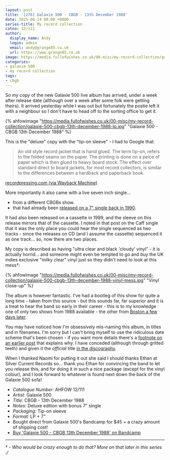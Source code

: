 ```yaml
---
layout: post
title: '[276] Galaxie 500 - CBGB - 13th December 1988'
date: 2025-08-14 00:00 +0000
series-title: My record collection 
catno: 12/111
author:
  display_name: Andy
  login: admin
  email: andy@grange85.co.uk
  url: https://www.grange85.co.uk
image: https://media.fullofwishes.co.uk/00-misc/my-record-collection/galaxie-500-cbgb-13th-december-1988-lp.jpg
categories:
- galaxie 500
- my record collection
tags:
- cbgb
---
```

So my copy of the new Galaxie 500 live album has arrived, under a week after release date (although over a week after some folk were getting theirs). It arrived yesterday while I was out but fortunately the postie left it with a neighbour so I don't have to head off to the sorting office to get it. 

{% ahfowimage "https://media.fullofwishes.co.uk/00-misc/my-record-collection/galaxie-500-cbgb-13th-december-1988-lp.jpg" "Galaxie 500 - CBGB 13th December 1988" %}

This is the "deluxe" copy with the "tip-on sleeve" - I had to Google that:

<blockquote>
An old style record jacket that is hand glued. The term tip-on, refers to the folded seams on the paper. The printing is done on a peice of paper which is then glued to heavy board stock. The effect over standard direct to board jackets, for most record collectors, is similar to the differences between a hardback and paperback book.
</blockquote>
<p class="caption"><a href="https://web.archive.org/web/20160606032229/http://www.recordpressing.com/services/packaging/vinyl/">recordpressing.com (via Wayback Machine)</a></p>

More importantly it also came with a live seven inch single...
 - from a different CBGBs show.
 - that had already been [released on a 7" single back in 1990](/2024/10/28/my-record-collection-183-galaxie-500-rain-don-t-let-our-youth-go-to-waste/).

It had also been released on a cassette in 1989, and the sleeve on this release mirrors that of the cassette. I noted in that post on the Caff single that it was the only place you could hear the single sequenced as two tracks - since the releases on CD (and I assume the cassette) sequenced it as one track... so, now there are two places.

My copy is described as having "ultra clear and black 'cloudy' vinyl" - it is actually horrid... and someone might even be tempted to go and buy the UK indies exclusive "milky clear" vinyl just so they didn't need to look at this mess&dagger;:

{% ahfowimage "https://media.fullofwishes.co.uk/00-misc/my-record-collection/galaxie-500-cbgb-13th-december-1988-vinyl-mess.jpg" "Vinyl close-up" %}

The album is however fantastic. I've had a bootleg of this show for quite a long time - taken from this source - but this sounds far, far superior and it is a treat to hear the band so early in their career - this is to my knowledge one of only two shows from 1988 available - the other from [Boston a few days later](/2023/08/17/my-record-collection-061-galaxie-500-unreleased-sessions-and-live-at-the-rat/).

You may have noticed how I'm obsessively mis-naming this album, in titles and in filenames. I'm sorry but I can't bring myself to use the ridiculous date scheme that's been chosen - if you want more details there's a [footnote on an earlier post](/2025/06/10/new-galaxie-500-official-bootleg-up-for-pre-order/) that explains why. I have conceded (although through gritted teeth) and given it the _official_ title [in the discography](/database/galaxie-500/releases/cbgb-12-13-88/).

When I thanked Naomi for putting it out she said I should thanks Ethan at Silver Current Records so... thank you Ethan for convincing the band to let you release this, and for doing it in such a nice package (except for the vinyl colour), and I look forward to whatever is found next down the back of the Galaxie 500 sofa!

 - *Catalogue Number:* AHFOW 12/111
 - *Artist:* Galaxie 500
 - *Title:* CBGB - 13th December 1988
 - *Notes:* Deluxe edition with bonus 7" single
 - *Packaging:* Tip-on sleeve
 - *Format:* LP + 7"
 - Bought direct from Galaxie 500's Bandcamp for $45 + a crazy amount of shipping cost!
 - [Buy 'Galaxie 500 - CBGB 13th December 1988' on Bandcamp](https://galaxie500.bandcamp.com/album/cbgb-121388)

---

_&dagger; - Who would be crazy enough to do that? More on that later in this series :/_
